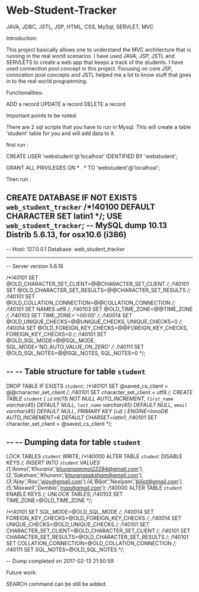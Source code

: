 # Web-Student-Tracker
JAVA, JDBC, JSTL, JSP, HTML, CSS, MySql, SERVLET, MVC  

Introduction:

This project basically allows one to understand the MVC architecture that is running in the real world scenarios. I have used JAVA, JSP, 
JSTL and SERVLETS to create a web app that keeps a track of the students. I have used connection pool concept in this project. Focusing on 
core JSP, conncetion pool concepts and JSTL helped me a lot to know stuff that goes in to the real world programming.

Functionalities:

ADD a record
UPDATE a record
DELETE a record

Important points to be noted:

There are 2 sql scripts that you have to run in Mysql. This will create a table 'student' table for you and will add data to it.

first run :

CREATE USER 'webstudent'@'localhost' IDENTIFIED BY 'webstudent';

GRANT ALL PRIVILEGES ON * . * TO 'webstudent'@'localhost';

Then run :

CREATE DATABASE  IF NOT EXISTS `web_student_tracker` /*!40100 DEFAULT CHARACTER SET latin1 */;
USE `web_student_tracker`;
-- MySQL dump 10.13  Distrib 5.6.13, for osx10.6 (i386)
--
-- Host: 127.0.0.1    Database: web_student_tracker
-- ------------------------------------------------------
-- Server version	5.6.16

/*!40101 SET @OLD_CHARACTER_SET_CLIENT=@@CHARACTER_SET_CLIENT */;
/*!40101 SET @OLD_CHARACTER_SET_RESULTS=@@CHARACTER_SET_RESULTS */;
/*!40101 SET @OLD_COLLATION_CONNECTION=@@COLLATION_CONNECTION */;
/*!40101 SET NAMES utf8 */;
/*!40103 SET @OLD_TIME_ZONE=@@TIME_ZONE */;
/*!40103 SET TIME_ZONE='+00:00' */;
/*!40014 SET @OLD_UNIQUE_CHECKS=@@UNIQUE_CHECKS, UNIQUE_CHECKS=0 */;
/*!40014 SET @OLD_FOREIGN_KEY_CHECKS=@@FOREIGN_KEY_CHECKS, FOREIGN_KEY_CHECKS=0 */;
/*!40101 SET @OLD_SQL_MODE=@@SQL_MODE, SQL_MODE='NO_AUTO_VALUE_ON_ZERO' */;
/*!40111 SET @OLD_SQL_NOTES=@@SQL_NOTES, SQL_NOTES=0 */;

--
-- Table structure for table `student`
--

DROP TABLE IF EXISTS `student`;
/*!40101 SET @saved_cs_client     = @@character_set_client */;
/*!40101 SET character_set_client = utf8 */;
CREATE TABLE `student` (
  `id` int(11) NOT NULL AUTO_INCREMENT,
  `first_name` varchar(45) DEFAULT NULL,
  `last_name` varchar(45) DEFAULT NULL,
  `email` varchar(45) DEFAULT NULL,
  PRIMARY KEY (`id`)
) ENGINE=InnoDB AUTO_INCREMENT=6 DEFAULT CHARSET=latin1;
/*!40101 SET character_set_client = @saved_cs_client */;

--
-- Dumping data for table `student`
--

LOCK TABLES `student` WRITE;
/*!40000 ALTER TABLE `student` DISABLE KEYS */;
INSERT INTO `student` VALUES (1,'Anmol','Khurana','khuranaanmol22294@gmail.com'),(2,'Saksham','Khurana','khuranasaksham@gmail.com'),(3,'Ajay','Rao','ajay@gmail.com'),(4,'Biljot','Neelyam','biljot@gmail.com'),(5,'Maxwell','Dembla','max@gmail.com');
/*!40000 ALTER TABLE `student` ENABLE KEYS */;
UNLOCK TABLES;
/*!40103 SET TIME_ZONE=@OLD_TIME_ZONE */;

/*!40101 SET SQL_MODE=@OLD_SQL_MODE */;
/*!40014 SET FOREIGN_KEY_CHECKS=@OLD_FOREIGN_KEY_CHECKS */;
/*!40014 SET UNIQUE_CHECKS=@OLD_UNIQUE_CHECKS */;
/*!40101 SET CHARACTER_SET_CLIENT=@OLD_CHARACTER_SET_CLIENT */;
/*!40101 SET CHARACTER_SET_RESULTS=@OLD_CHARACTER_SET_RESULTS */;
/*!40101 SET COLLATION_CONNECTION=@OLD_COLLATION_CONNECTION */;
/*!40111 SET SQL_NOTES=@OLD_SQL_NOTES */;

-- Dump completed on 2017-02-13 21:50:59



Future work:

SEARCH command can be still be added.
